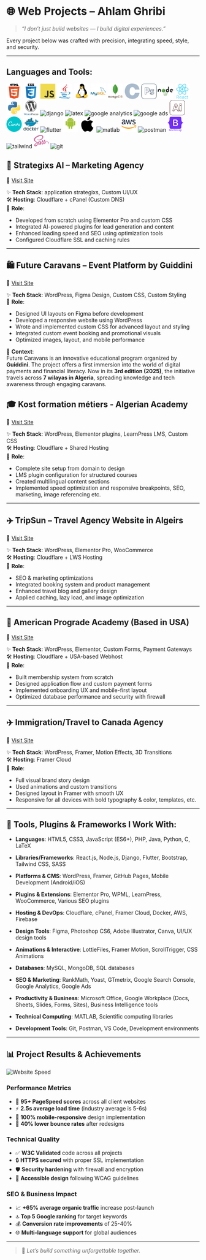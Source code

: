 # 🌐 Web Projects – Ahlam Ghribi 

> *“I don’t just build websites — I build digital experiences.”*

Every project below was crafted with precision, integrating speed, style, and security.

---

## Languages and Tools:
<p align="left">
<img src="https://raw.githubusercontent.com/devicons/devicon/master/icons/html5/html5-original-wordmark.svg" alt="html5" width="40" height="40"/>
<img src="https://raw.githubusercontent.com/devicons/devicon/master/icons/css3/css3-original-wordmark.svg" alt="css3" width="40" height="40"/>
<img src="https://raw.githubusercontent.com/devicons/devicon/master/icons/javascript/javascript-original.svg" alt="javascript" width="40" height="40"/>
<img src="https://raw.githubusercontent.com/devicons/devicon/master/icons/java/java-original.svg" alt="java" width="40" height="40"/>
<img src="https://raw.githubusercontent.com/devicons/devicon/master/icons/linux/linux-original.svg" alt="linux" width="40" height="40"/>
<img src="https://raw.githubusercontent.com/devicons/devicon/master/icons/mysql/mysql-original-wordmark.svg" alt="mysql" width="40" height="40"/>
<img src="https://raw.githubusercontent.com/devicons/devicon/master/icons/mongodb/mongodb-original-wordmark.svg" alt="mongodb" width="40" height="40"/>
<img src="https://raw.githubusercontent.com/devicons/devicon/master/icons/c/c-original.svg" alt="c" width="40" height="40"/>
<img src="https://raw.githubusercontent.com/devicons/devicon/master/icons/photoshop/photoshop-line.svg" alt="photoshop" width="40" height="40"/>
<img src="https://raw.githubusercontent.com/devicons/devicon/master/icons/nodejs/nodejs-original-wordmark.svg" alt="nodejs" width="40" height="40"/>
<img src="https://raw.githubusercontent.com/devicons/devicon/master/icons/react/react-original-wordmark.svg" alt="reactjs" width="40" height="40"/>
<img src="https://raw.githubusercontent.com/devicons/devicon/master/icons/python/python-original.svg" alt="python" width="40" height="40"/>
<img src="https://raw.githubusercontent.com/devicons/devicon/master/icons/wordpress/wordpress-original.svg" alt="wordpress" width="40" height="40"/>
<img src="https://www.vectorlogo.zone/logos/djangoproject/djangoproject-icon.svg" alt="django" width="40" height="40"/>
<img src="https://upload.wikimedia.org/wikipedia/commons/9/92/LaTeX_logo.svg" alt="latex" width="40" height="40"/>
<img src="https://www.vectorlogo.zone/logos/google_analytics/google_analytics-icon.svg" alt="google analytics" width="40" height="40"/>
<img src="https://www.vectorlogo.zone/logos/google_ads/google_ads-icon.svg" alt="google ads" width="40" height="40"/>
<img src="https://raw.githubusercontent.com/devicons/devicon/master/icons/illustrator/illustrator-line.svg" alt="illustrator" width="40" height="40"/>
<img src="https://raw.githubusercontent.com/devicons/devicon/master/icons/canva/canva-original.svg" alt="canva" width="40" height="40"/>
<img src="https://raw.githubusercontent.com/devicons/devicon/master/icons/docker/docker-original-wordmark.svg" alt="docker" width="40" height="40"/>
<img src="https://www.vectorlogo.zone/logos/flutterio/flutterio-icon.svg" alt="flutter" width="40" height="40"/>
<img src="https://raw.githubusercontent.com/devicons/devicon/master/icons/android/android-original-wordmark.svg" alt="android" width="40" height="40"/>
<img src="https://raw.githubusercontent.com/devicons/devicon/master/icons/apple/apple-original.svg" alt="ios" width="40" height="40"/>
<img src="https://upload.wikimedia.org/wikipedia/commons/2/21/Matlab_Logo.png" alt="matlab" width="40" height="40"/>
<img src="https://raw.githubusercontent.com/devicons/devicon/master/icons/amazonwebservices/amazonwebservices-original-wordmark.svg" alt="aws" width="40" height="40"/>
<img src="https://www.vectorlogo.zone/logos/getpostman/getpostman-icon.svg" alt="postman" width="40" height="40"/>
<img src="https://raw.githubusercontent.com/devicons/devicon/master/icons/bootstrap/bootstrap-plain-wordmark.svg" alt="bootstrap" width="40" height="40"/>
<img src="https://www.vectorlogo.zone/logos/tailwindcss/tailwindcss-icon.svg" alt="tailwind" width="40" height="40"/>
<img src="https://raw.githubusercontent.com/devicons/devicon/master/icons/sass/sass-original.svg" alt="sass" width="40" height="40"/>
<img src="https://www.vectorlogo.zone/logos/git-scm/git-scm-icon.svg" alt="git" width="40" height="40"/>
</p>


## 🧠 Strategixs AI – Marketing Agency

🔗 [Visit Site](https://ai.strategixs.net)

✨ **Tech Stack**: application strategixs, Custom UI/UX  
🛠 **Hosting**: Cloudflare + cPanel (Custom DNS)  
🎨 **Role**:  
- Developed from scratch using Elementor Pro and custom CSS  
- Integrated AI-powered plugins for lead generation and content  
- Enhanced loading speed and SEO using optimization tools  
- Configured Cloudflare SSL and caching rules

---
## 🛍️ Future Caravans – Event Platform by Guiddini

🔗 [Visit Site](https://futurecaravans.com/)

✨ **Tech Stack**: WordPress, Figma Design, Custom CSS, Custom Styling  
🎨 **Role**:

- Designed UI layouts on Figma before development  
- Developed a responsive website using WordPress  
- Wrote and implemented custom CSS for advanced layout and styling  
- Integrated custom event booking and promotional visuals  
- Optimized images, layout, and mobile performance  

📝 **Context**:  
Future Caravans is an innovative educational program organized by **Guiddini**. The project offers a first immersion into the world of digital payments and financial literacy. Now in its **3rd edition (2025)**, the initiative travels across **7 wilayas in Algeria**, spreading knowledge and tech awareness through engaging caravans.

## 🎓 Kost formation métiers - Algerian Academy 

🔗 [Visit Site](https://metiers.kostacademy.com/)

✨ **Tech Stack**: WordPress, Elementor plugins, LearnPress LMS, Custom CSS  
🛠 **Hosting**: Cloudflare + Shared Hosting  
🎨 **Role**:  
- Complete site setup from domain to design  
- LMS plugin configuration for structured courses  
- Created multilingual content sections  
- Implemented speed optimization and responsive breakpoints, SEO, marketing, image referencing etc.

---

## ✈️ TripSun – Travel Agency Website in Algeirs

🔗 [Visit Site](https://trip-sun.com/)

✨ **Tech Stack**: WordPress, Elementor Pro, WooCommerce  
🛠 **Hosting**: Cloudflare + LWS Hosting  
🎨 **Role**:  
- SEO & marketing optimizations  
- Integrated booking system and product management  
- Enhanced travel blog and gallery design  
- Applied caching, lazy load, and image optimization

---

## 🏢 American Prograde Academy (Based in USA) 

🔗 [Visit Site](https://apgaccreditation.com/)

✨ **Tech Stack**: WordPress, Elementor, Custom Forms, Payment Gateways  
🛠 **Hosting**: Cloudflare + USA-based Webhost  
🎨 **Role**:  
- Built membership system from scratch  
- Designed application flow and custom payment forms  
- Implemented onboarding UX and mobile-first layout  
- Optimized database performance and security with firewall

---

## ✈️ Immigration/Travel to Canada Agency 

🔗 [Visit Site](https://im.experter.ca/)

✨ **Tech Stack**: WordPress, Framer, Motion Effects, 3D Transitions  
🛠 **Hosting**: Framer Cloud  
🎨 **Role**:  
- Full visual brand story design  
- Used animations and custom transitions  
- Designed layout in Framer with smooth UX  
- Responsive for all devices with bold typography & color, templates, etc.

---
## 🧰 Tools, Plugins & Frameworks I Work With:

- **Languages**: HTML5, CSS3, JavaScript (ES6+), PHP, Java, Python, C, LaTeX
  
- **Libraries/Frameworks**: React.js, Node.js, Django, Flutter, Bootstrap, Tailwind CSS, SASS
  
- **Platforms & CMS**: WordPress, Framer, GitHub Pages, Mobile Development (Android/iOS)
  
- **Plugins & Extensions**: Elementor Pro, WPML, LearnPress, WooCommerce, Various SEO plugins
  
- **Hosting & DevOps**: Cloudflare, cPanel, Framer Cloud, Docker, AWS, Firebase
  
- **Design Tools**: Figma, Photoshop CS6, Adobe Illustrator, Canva, UI/UX design tools
  
- **Animations & Interactive**: LottieFiles, Framer Motion, ScrollTrigger, CSS Animations
  
- **Databases**: MySQL, MongoDB, SQL databases
  
- **SEO & Marketing**: RankMath, Yoast, GTmetrix, Google Search Console, Google Analytics, Google Ads
  
- **Productivity & Business**: Microsoft Office, Google Workplace (Docs, Sheets, Slides, Forms, Sites), Business Intelligence tools
  
- **Technical Computing**: MATLAB, Scientific computing libraries
  
- **Development Tools**: Git, Postman, VS Code, Development environments

---
## 📊 Project Results & Achievements

![Website Speed](https://media.giphy.com/media/3o7abldj0b3rxrZUxW/giphy.gif)

### Performance Metrics
- 🚀 **95+ PageSpeed scores** across all client websites
- ⚡ **2.5s average load time** (industry average is 5-6s)
- 📱 **100% mobile-responsive** design implementation
- 🔄 **40% lower bounce rates** after redesigns

### Technical Quality
- ✅ **W3C Validated** code across all projects
- 🔒 **HTTPS secured** with proper SSL implementation
- 🛡️ **Security hardening** with firewall and encryption
- 🧩 **Accessible design** following WCAG guidelines

### SEO & Business Impact
- 📈 **+65% average organic traffic** increase post-launch
- 🔝 **Top 5 Google ranking** for target keywords
- 💰 **Conversion rate improvements** of 25-40%
- 🌐 **Multi-language support** for global audiences

---

> 💬 *Let’s build something unforgettable together.*
